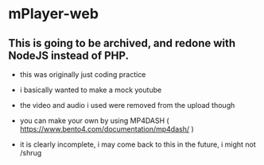 # mPlayer-web

## This is going to be archived, and redone with NodeJS instead of PHP.


- this was originally just coding practice
- i basically wanted to make a mock youtube
- the video and audio i used were removed from the upload though
- you can make your own by using MP4DASH ( https://www.bento4.com/documentation/mp4dash/ )

- it is clearly incomplete, i may come back to this in the future, i might not /shrug
